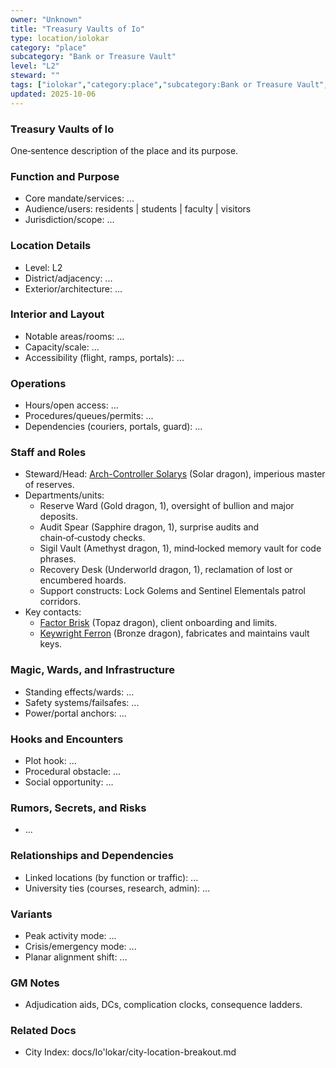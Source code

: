 ```yaml
---
owner: "Unknown"
title: "Treasury Vaults of Io"
type: location/iolokar
category: "place"
subcategory: "Bank or Treasure Vault"
level: "L2"
steward: ""
tags: ["iolokar","category:place","subcategory:Bank or Treasure Vault","level:L2"]
updated: 2025-10-06
---
```

### Treasury Vaults of Io

One‑sentence description of the place and its purpose.

### Function and Purpose

- Core mandate/services: ...
- Audience/users: residents | students | faculty | visitors
- Jurisdiction/scope: ...

### Location Details

- Level: L2
- District/adjacency: ...
- Exterior/architecture: ...

### Interior and Layout

- Notable areas/rooms: ...
- Capacity/scale: ...
- Accessibility (flight, ramps, portals): ...

### Operations

- Hours/open access: ...
- Procedures/queues/permits: ...
- Dependencies (couriers, portals, guard): ...

### Staff and Roles

- Steward/Head: [Arch-Controller Solarys](../People/arch-controller-solarys.md) (Solar dragon), imperious master of reserves.
- Departments/units:
  - Reserve Ward (Gold dragon, 1), oversight of bullion and major deposits.
  - Audit Spear (Sapphire dragon, 1), surprise audits and chain‑of‑custody checks.
  - Sigil Vault (Amethyst dragon, 1), mind‑locked memory vault for code phrases.
  - Recovery Desk (Underworld dragon, 1), reclamation of lost or encumbered hoards.
  - Support constructs: Lock Golems and Sentinel Elementals patrol corridors.
- Key contacts:
  - [Factor Brisk](../People/factor-brisk.md) (Topaz dragon), client onboarding and limits.
  - [Keywright Ferron](../People/keywright-ferron.md) (Bronze dragon), fabricates and maintains vault keys.

### Magic, Wards, and Infrastructure

- Standing effects/wards: ...
- Safety systems/failsafes: ...
- Power/portal anchors: ...

### Hooks and Encounters

- Plot hook: ...
- Procedural obstacle: ...
- Social opportunity: ...

### Rumors, Secrets, and Risks

- ...

### Relationships and Dependencies

- Linked locations (by function or traffic): ...
- University ties (courses, research, admin): ...

### Variants

- Peak activity mode: ...
- Crisis/emergency mode: ...
- Planar alignment shift: ...

### GM Notes

- Adjudication aids, DCs, complication clocks, consequence ladders.

### Related Docs

- City Index: docs/Io'lokar/city-location-breakout.md
